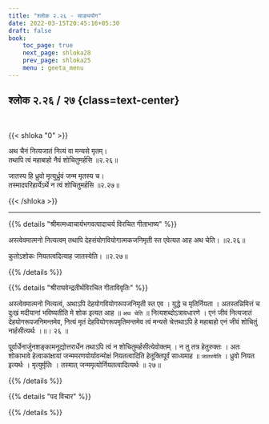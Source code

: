 ```yaml
---
title: "श्लोक २.२६ - साङ्ययोग"
date: 2022-03-15T20:45:16+05:30
draft: false
book:
    toc_page: true
    next_page: shloka28
    prev_page: shloka25
    menu : geeta_menu
---
```




## श्लोक २.२६ / २७ {class=text-center}

<br/>

{{< shloka  "0"  >}}

अथ चैनं नित्यजातं नित्यं वा मन्यसे मृतम्।   
तथापि त्वं महाबाहो नैवं शोचितुमर्हसि  ॥२.२६॥

जातस्य हि ध्रुवो मृत्युर्ध्रुवं जन्म मृतस्य च।  
तस्मादपरिहार्येऽर्थे न त्वं शोचितुमर्हसि   ॥२.२७॥

{{< /shloka >}}

---


{{% details "श्रीमत्मध्वाचार्यभगवत्पादाचर्य विरचित  गीताभाष्य" %}}

अस्त्वेवमात्मनो नित्यत्वम् तथापि देहसंयोगवियोगात्मकजनिमृती स्त एवेत्यत आह अथ चेति।   ॥२.२६॥

कुतोऽशोकः नियतत्वदित्याह जातस्येति।  ॥२.२७॥

{{% /details %}}



{{% details "श्रीराघवेन्द्रतीर्थविरचित गीताविवृतिः" %}}


अस्त्वेवमात्मनो नित्यत्वं, अथाऽपि देहयोगवियोगरूपजनिमृती स्त एव
। युद्धे च मृतिर्नियता । अतस्तन्निमित्तं च दुःखं मदीयानां भविष्यतीति मे
शोक इत्यत आह ॥ `अथ चेति` ॥ नित्यशब्दोऽत्रावधारणे । एनं जीवं नित्यजातं
देहयोगरूपजनिमन्तमेव, नित्यं मृतं देहवियोगरूपमृतिमन्तमेव त्वं मन्यसे
चेत्तथाऽपि हे महाबाहो एनं जीवं शोचितुं नार्हसीत्यर्थः ।॥। २६ ॥

पू्र्वार्धेनार्जुनशङ्कामनूद्योत्तरार्धेन तथाऽपि त्वं न शोचितुमर्हसीत्येवोक्तम्‌ । न
तु तत्र हेतुरुक्तः । अतः शोकाभावे हेत्वाकांक्षायां जन्ममरणयोर्यावन्मोक्षं
नियतत्वादिति हेतूक्तिपूर्वं साध्यमाह ॥ `जातस्येति` । ध्रुवो नियत इत्यर्थः ।
मृत्युर्मृतिः । तस्मात् जन्ममृत्योर्नियतत्वादित्यर्थः ॥ २७॥

{{% /details %}}



{{% details "पद विचार" %}}


{{% /details %}}
